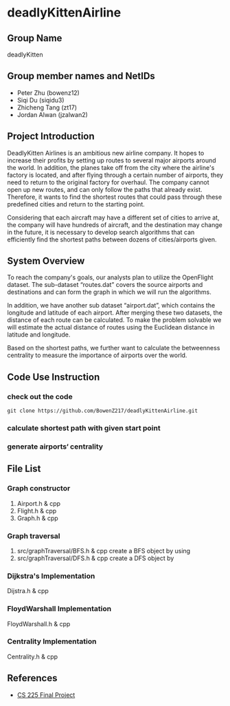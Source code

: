 # deadlyKittenAirline

## Group Name

deadlyKitten

## Group member names and NetIDs

* Peter Zhu (bowenz12)
* Siqi Du (siqidu3)
* Zhicheng Tang (zt17)
* Jordan Alwan (jzalwan2)

## Project Introduction

DeadlyKitten Airlines is an ambitious new airline company. It hopes to increase their profits by setting up routes to several major airports around the world. In addition, the planes take off from the city where the airline's factory is located, and after flying through a certain number of airports, they need to return to the original factory for overhaul. The company cannot open up new routes, and can only follow the paths that already exist. Therefore, it wants to find the shortest routes that could pass through these predefined cities and return to the starting point.

Considering that each aircraft may have a different set of cities to arrive at, the company will have hundreds of aircraft, and the destination may change in the future, it is necessary to develop search algorithms that can efficiently find the shortest paths between dozens of cities/airports given.

## System Overview

To reach the company's goals, our analysts plan to utilize the OpenFlight dataset. The sub-dataset “routes.dat” covers the source airports and destinations and can form the graph in which we will run the algorithms.

In addition, we have another sub dataset “airport.dat”, which contains the longitude and latitude of each airport. After merging these two datasets, the distance of each route can be calculated. To make the problem solvable we will estimate the actual distance of routes using the Euclidean distance in latitude and longitude.

Based on the shortest paths, we further want to calculate the betweenness centrality to measure the importance of airports over the world.

## Code Use Instruction
### check out the code
```
git clone https://github.com/BowenZ217/deadlyKittenAirline.git
```
### calculate shortest path with given start point

### generate airports‘ centrality

## File List
### Graph constructor
1. Airport.h & cpp
2. Flight.h & cpp
3. Graph.h & cpp
### Graph traversal
1. src/graphTraversal/BFS.h & cpp
create a BFS object by using 
2. src/graphTraversal/DFS.h & cpp
create a DFS object by 

### Dijkstra's Implementation
Dijstra.h & cpp

### FloydWarshall Implementation
FloydWarshall.h & cpp

### Centrality Implementation
Centrality.h & cpp
## References

* [CS 225 Final Project](https://courses.engr.illinois.edu/cs225/fa2022/pages/final_project.html)
